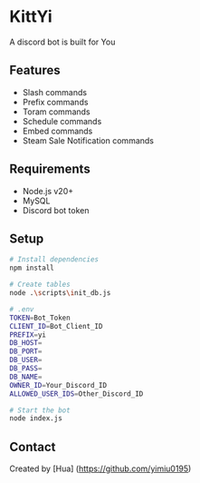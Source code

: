 # KittYi

A discord bot is built for You


## Features

- Slash commands
- Prefix commands
- Toram commands
- Schedule commands
- Embed commands
- Steam Sale Notification commands


## Requirements

- Node.js v20+
- MySQL
- Discord bot token


## Setup

```bash
# Install dependencies
npm install

# Create tables
node .\scripts\init_db.js

# .env
TOKEN=Bot_Token
CLIENT_ID=Bot_Client_ID
PREFIX=yi
DB_HOST=
DB_PORT=
DB_USER=
DB_PASS=
DB_NAME=
OWNER_ID=Your_Discord_ID
ALLOWED_USER_IDS=Other_Discord_ID

# Start the bot
node index.js
```


## Contact
Created by [Hua] (https://github.com/yimiu0195)